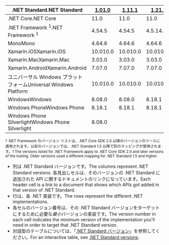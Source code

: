 | <span data-ttu-id="715f5-101">.NET Standard</span><span class="sxs-lookup"><span data-stu-id="715f5-101">.NET Standard</span></span>              | <span data-ttu-id="715f5-102">[1.0]</span><span class="sxs-lookup"><span data-stu-id="715f5-102">[1.0]</span></span> | <span data-ttu-id="715f5-103">[1.1]</span><span class="sxs-lookup"><span data-stu-id="715f5-103">[1.1]</span></span>  | <span data-ttu-id="715f5-104">[1.2]</span><span class="sxs-lookup"><span data-stu-id="715f5-104">[1.2]</span></span> | <span data-ttu-id="715f5-105">[1.3]</span><span class="sxs-lookup"><span data-stu-id="715f5-105">[1.3]</span></span> | <span data-ttu-id="715f5-106">[1.4]</span><span class="sxs-lookup"><span data-stu-id="715f5-106">[1.4]</span></span> | <span data-ttu-id="715f5-107">[1.5]</span><span class="sxs-lookup"><span data-stu-id="715f5-107">[1.5]</span></span>      | <span data-ttu-id="715f5-108">[1.6]</span><span class="sxs-lookup"><span data-stu-id="715f5-108">[1.6]</span></span>      | <span data-ttu-id="715f5-109">[2.0]</span><span class="sxs-lookup"><span data-stu-id="715f5-109">[2.0]</span></span>      |
|----------------------------|-------|--------|-------|-------|-------|------------|------------|------------|
| <span data-ttu-id="715f5-110">.NET Core</span><span class="sxs-lookup"><span data-stu-id="715f5-110">.NET Core</span></span>                  | <span data-ttu-id="715f5-111">1</span><span class="sxs-lookup"><span data-stu-id="715f5-111">1.0</span></span>   | <span data-ttu-id="715f5-112">1</span><span class="sxs-lookup"><span data-stu-id="715f5-112">1.0</span></span>    | <span data-ttu-id="715f5-113">1</span><span class="sxs-lookup"><span data-stu-id="715f5-113">1.0</span></span>   | <span data-ttu-id="715f5-114">1</span><span class="sxs-lookup"><span data-stu-id="715f5-114">1.0</span></span>   | <span data-ttu-id="715f5-115">1</span><span class="sxs-lookup"><span data-stu-id="715f5-115">1.0</span></span>   | <span data-ttu-id="715f5-116">1</span><span class="sxs-lookup"><span data-stu-id="715f5-116">1.0</span></span>        | <span data-ttu-id="715f5-117">1</span><span class="sxs-lookup"><span data-stu-id="715f5-117">1.0</span></span>        | <span data-ttu-id="715f5-118">2.0</span><span class="sxs-lookup"><span data-stu-id="715f5-118">2.0</span></span>        |
| <span data-ttu-id="715f5-119">.NET Framework <sup>1</sup></span><span class="sxs-lookup"><span data-stu-id="715f5-119">.NET Framework <sup>1</sup></span></span>| <span data-ttu-id="715f5-120">4.5</span><span class="sxs-lookup"><span data-stu-id="715f5-120">4.5</span></span>   | <span data-ttu-id="715f5-121">4.5</span><span class="sxs-lookup"><span data-stu-id="715f5-121">4.5</span></span>    | <span data-ttu-id="715f5-122">4.5.1</span><span class="sxs-lookup"><span data-stu-id="715f5-122">4.5.1</span></span> | <span data-ttu-id="715f5-123">4.6</span><span class="sxs-lookup"><span data-stu-id="715f5-123">4.6</span></span>   | <span data-ttu-id="715f5-124">4.6.1</span><span class="sxs-lookup"><span data-stu-id="715f5-124">4.6.1</span></span> | <span data-ttu-id="715f5-125">4.6.1</span><span class="sxs-lookup"><span data-stu-id="715f5-125">4.6.1</span></span>      | <span data-ttu-id="715f5-126">4.6.1</span><span class="sxs-lookup"><span data-stu-id="715f5-126">4.6.1</span></span>      | <span data-ttu-id="715f5-127">4.6.1</span><span class="sxs-lookup"><span data-stu-id="715f5-127">4.6.1</span></span>      |
| <span data-ttu-id="715f5-128">Mono</span><span class="sxs-lookup"><span data-stu-id="715f5-128">Mono</span></span>                       | <span data-ttu-id="715f5-129">4.6</span><span class="sxs-lookup"><span data-stu-id="715f5-129">4.6</span></span>   | <span data-ttu-id="715f5-130">4.6</span><span class="sxs-lookup"><span data-stu-id="715f5-130">4.6</span></span>    | <span data-ttu-id="715f5-131">4.6</span><span class="sxs-lookup"><span data-stu-id="715f5-131">4.6</span></span>   | <span data-ttu-id="715f5-132">4.6</span><span class="sxs-lookup"><span data-stu-id="715f5-132">4.6</span></span>   | <span data-ttu-id="715f5-133">4.6</span><span class="sxs-lookup"><span data-stu-id="715f5-133">4.6</span></span>   | <span data-ttu-id="715f5-134">4.6</span><span class="sxs-lookup"><span data-stu-id="715f5-134">4.6</span></span>        | <span data-ttu-id="715f5-135">4.6</span><span class="sxs-lookup"><span data-stu-id="715f5-135">4.6</span></span>        | <span data-ttu-id="715f5-136">5.4</span><span class="sxs-lookup"><span data-stu-id="715f5-136">5.4</span></span>        |
| <span data-ttu-id="715f5-137">Xamarin.iOS</span><span class="sxs-lookup"><span data-stu-id="715f5-137">Xamarin.iOS</span></span>                | <span data-ttu-id="715f5-138">10.0</span><span class="sxs-lookup"><span data-stu-id="715f5-138">10.0</span></span>  | <span data-ttu-id="715f5-139">10.0</span><span class="sxs-lookup"><span data-stu-id="715f5-139">10.0</span></span>   | <span data-ttu-id="715f5-140">10.0</span><span class="sxs-lookup"><span data-stu-id="715f5-140">10.0</span></span>  | <span data-ttu-id="715f5-141">10.0</span><span class="sxs-lookup"><span data-stu-id="715f5-141">10.0</span></span>  | <span data-ttu-id="715f5-142">10.0</span><span class="sxs-lookup"><span data-stu-id="715f5-142">10.0</span></span>  | <span data-ttu-id="715f5-143">10.0</span><span class="sxs-lookup"><span data-stu-id="715f5-143">10.0</span></span>       | <span data-ttu-id="715f5-144">10.0</span><span class="sxs-lookup"><span data-stu-id="715f5-144">10.0</span></span>       | <span data-ttu-id="715f5-145">10.14</span><span class="sxs-lookup"><span data-stu-id="715f5-145">10.14</span></span>      |
| <span data-ttu-id="715f5-146">Xamarin.Mac</span><span class="sxs-lookup"><span data-stu-id="715f5-146">Xamarin.Mac</span></span>                | <span data-ttu-id="715f5-147">3.0</span><span class="sxs-lookup"><span data-stu-id="715f5-147">3.0</span></span>   | <span data-ttu-id="715f5-148">3.0</span><span class="sxs-lookup"><span data-stu-id="715f5-148">3.0</span></span>    | <span data-ttu-id="715f5-149">3.0</span><span class="sxs-lookup"><span data-stu-id="715f5-149">3.0</span></span>   | <span data-ttu-id="715f5-150">3.0</span><span class="sxs-lookup"><span data-stu-id="715f5-150">3.0</span></span>   | <span data-ttu-id="715f5-151">3.0</span><span class="sxs-lookup"><span data-stu-id="715f5-151">3.0</span></span>   | <span data-ttu-id="715f5-152">3.0</span><span class="sxs-lookup"><span data-stu-id="715f5-152">3.0</span></span>        | <span data-ttu-id="715f5-153">3.0</span><span class="sxs-lookup"><span data-stu-id="715f5-153">3.0</span></span>        | <span data-ttu-id="715f5-154">3.8</span><span class="sxs-lookup"><span data-stu-id="715f5-154">3.8</span></span>        |
| <span data-ttu-id="715f5-155">Xamarin.Android</span><span class="sxs-lookup"><span data-stu-id="715f5-155">Xamarin.Android</span></span>            | <span data-ttu-id="715f5-156">7.0</span><span class="sxs-lookup"><span data-stu-id="715f5-156">7.0</span></span>   | <span data-ttu-id="715f5-157">7.0</span><span class="sxs-lookup"><span data-stu-id="715f5-157">7.0</span></span>    | <span data-ttu-id="715f5-158">7.0</span><span class="sxs-lookup"><span data-stu-id="715f5-158">7.0</span></span>   | <span data-ttu-id="715f5-159">7.0</span><span class="sxs-lookup"><span data-stu-id="715f5-159">7.0</span></span>   | <span data-ttu-id="715f5-160">7.0</span><span class="sxs-lookup"><span data-stu-id="715f5-160">7.0</span></span>   | <span data-ttu-id="715f5-161">7.0</span><span class="sxs-lookup"><span data-stu-id="715f5-161">7.0</span></span>        | <span data-ttu-id="715f5-162">7.0</span><span class="sxs-lookup"><span data-stu-id="715f5-162">7.0</span></span>        | <span data-ttu-id="715f5-163">8.0</span><span class="sxs-lookup"><span data-stu-id="715f5-163">8.0</span></span>        |
| <span data-ttu-id="715f5-164">ユニバーサル Windows プラットフォーム</span><span class="sxs-lookup"><span data-stu-id="715f5-164">Universal Windows Platform</span></span> | <span data-ttu-id="715f5-165">10.0</span><span class="sxs-lookup"><span data-stu-id="715f5-165">10.0</span></span>  | <span data-ttu-id="715f5-166">10.0</span><span class="sxs-lookup"><span data-stu-id="715f5-166">10.0</span></span>   | <span data-ttu-id="715f5-167">10.0</span><span class="sxs-lookup"><span data-stu-id="715f5-167">10.0</span></span>  | <span data-ttu-id="715f5-168">10.0</span><span class="sxs-lookup"><span data-stu-id="715f5-168">10.0</span></span>  | <span data-ttu-id="715f5-169">10.0</span><span class="sxs-lookup"><span data-stu-id="715f5-169">10.0</span></span>  | <span data-ttu-id="715f5-170">10.0.16299</span><span class="sxs-lookup"><span data-stu-id="715f5-170">10.0.16299</span></span> | <span data-ttu-id="715f5-171">10.0.16299</span><span class="sxs-lookup"><span data-stu-id="715f5-171">10.0.16299</span></span> | <span data-ttu-id="715f5-172">10.0.16299</span><span class="sxs-lookup"><span data-stu-id="715f5-172">10.0.16299</span></span> |
| <span data-ttu-id="715f5-173">Windows</span><span class="sxs-lookup"><span data-stu-id="715f5-173">Windows</span></span>                    | <span data-ttu-id="715f5-174">8.0</span><span class="sxs-lookup"><span data-stu-id="715f5-174">8.0</span></span>   | <span data-ttu-id="715f5-175">8.0</span><span class="sxs-lookup"><span data-stu-id="715f5-175">8.0</span></span>    | <span data-ttu-id="715f5-176">8.1</span><span class="sxs-lookup"><span data-stu-id="715f5-176">8.1</span></span>   |       |       |            |            |            |
| <span data-ttu-id="715f5-177">Windows Phone</span><span class="sxs-lookup"><span data-stu-id="715f5-177">Windows Phone</span></span>              | <span data-ttu-id="715f5-178">8.1</span><span class="sxs-lookup"><span data-stu-id="715f5-178">8.1</span></span>   | <span data-ttu-id="715f5-179">8.1</span><span class="sxs-lookup"><span data-stu-id="715f5-179">8.1</span></span>    | <span data-ttu-id="715f5-180">8.1</span><span class="sxs-lookup"><span data-stu-id="715f5-180">8.1</span></span>   |       |       |            |            |            |
| <span data-ttu-id="715f5-181">Windows Phone Silverlight</span><span class="sxs-lookup"><span data-stu-id="715f5-181">Windows Phone Silverlight</span></span>  | <span data-ttu-id="715f5-182">8.0</span><span class="sxs-lookup"><span data-stu-id="715f5-182">8.0</span></span>   |        |       |       |       |            |            |            |

<span data-ttu-id="715f5-183"><sup>1 .NET Framework のバージョン リストは、.NET Core SDK 2.0 以降のバージョンのツールに適用されます。以前のバージョンでは、.NET Standard 1.5 以降で別のマッピングが使用されます。</sup></span><span class="sxs-lookup"><span data-stu-id="715f5-183"><sup>1 The versions listed for .NET Framework apply to .NET Core SDK 2.0 and later versions of the tooling. Older versions used a different mapping for .NET Standard 1.5 and higher. </sup></span></span>

- <span data-ttu-id="715f5-184">列は .NET Standard バージョンです。</span><span class="sxs-lookup"><span data-stu-id="715f5-184">The columns represent .NET Standard versions.</span></span> <span data-ttu-id="715f5-185">各見出しセルは、そのバージョンの .NET Standard に追加された API に関するドキュメントのリンクになっています。</span><span class="sxs-lookup"><span data-stu-id="715f5-185">Each header cell is a link to a document that shows which APIs got added in that version of .NET Standard.</span></span>
- <span data-ttu-id="715f5-186">行は、各 .NET 実装です。</span><span class="sxs-lookup"><span data-stu-id="715f5-186">The rows represent the different .NET implementations.</span></span>
- <span data-ttu-id="715f5-187">各セルのバージョン番号は、その .NET Standard バージョンをターゲットにするために必要な*最小*バージョンの実装です。</span><span class="sxs-lookup"><span data-stu-id="715f5-187">The version number in each cell indicates the *minimum* version of the implementation you'll need in order to target that .NET Standard version.</span></span>
- <span data-ttu-id="715f5-188">対話型のテーブルについては、「[.NET Standard バージョン](http://immo.landwerth.net/netstandard-versions/#)」を参照してください。</span><span class="sxs-lookup"><span data-stu-id="715f5-188">For an interactive table, see [.NET Standard versions](http://immo.landwerth.net/netstandard-versions/#).</span></span>

[1.0]: https://github.com/dotnet/standard/blob/master/docs/versions/netstandard1.0.md
[1.1]: https://github.com/dotnet/standard/blob/master/docs/versions/netstandard1.1.md
[1.2]: https://github.com/dotnet/standard/blob/master/docs/versions/netstandard1.2.md
[1.3]: https://github.com/dotnet/standard/blob/master/docs/versions/netstandard1.3.md
[1.4]: https://github.com/dotnet/standard/blob/master/docs/versions/netstandard1.4.md
[1.5]: https://github.com/dotnet/standard/blob/master/docs/versions/netstandard1.5.md
[1.6]: https://github.com/dotnet/standard/blob/master/docs/versions/netstandard1.6.md
[2.0]: https://github.com/dotnet/standard/blob/master/docs/versions/netstandard2.0.md
